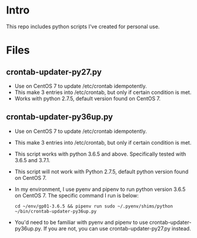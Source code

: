 # Intro
This repo includes python scripts I've created for personal use. 

# Files

## crontab-updater-py27.py
- Use on CentOS 7 to update /etc/crontab idempotently.
- This make 3 entries into /etc/crontab, but only if certain condition is met.
- Works with python 2.7.5, default version found on CentOS 7.

## crontab-updater-py36up.py
- Use on CentOS 7 to update /etc/crontab idempotently.
- This make 3 entries into /etc/crontab, but only if certain condition is met.
- This script works with python 3.6.5 and above. Specifically tested with 3.6.5 and 3.7.1.
- This script will not work with Python 2.7.5, default python version found on CentOS 7.
- In my environment, I use pyenv and pipenv to run python version 3.6.5 on CentOS 7. The specific command I run is below:

    ```
    cd ~/env/gp01-3.6.5 && pipenv run sudo ~/.pyenv/shims/python ~/bin/crontab-updater-py36up.py
    ```
- You'd need to be familiar with pyenv and pipenv to use crontab-updater-py36up.py. If you are not, you can use crontab-updater-py27.py instead.
